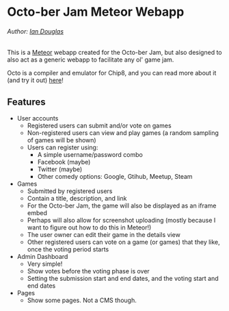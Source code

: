 # Octo-ber Jam Meteor Webapp
###### Author: [Ian Douglas](http://subfacet.com/)

This is a [Meteor](https://www.meteor.com/) webapp created for the Octo-ber Jam, but also designed to also act as a generic webapp to facilitate any ol' game jam.

Octo is a compiler and emulator for Chip8, and you can read more about it (and try it out) [here](https://github.com/JohnEarnest/Octo)!

## Features
* User accounts
	* Registered users can submit and/or vote on games
	* Non-registered users can view and play games (a random sampling of games will be shown)
	* Users can register using:
		* A simple username/password combo
		* Facebook (maybe)
		* Twitter (maybe)
		* Other comedy options: Google, Gtihub, Meetup, Steam
* Games
	* Submitted by registered users
	* Contain a title, description, and link
	* For the Octo-ber Jam, the game will also be displayed as an iframe embed
	* Perhaps will also allow for screenshot uploading (mostly because I want to figure out how to do this in Meteor!)
	* The user owner can edit their game in the details view
	* Other registered users can vote on a game (or games) that they like, once the voting period starts
* Admin Dashboard
	* Very simple!
	* Show votes before the voting phase is over
	* Setting the submission start and end dates, and the voting start and end dates
* Pages
	* Show some pages. Not a CMS though.
